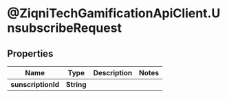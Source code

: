 # @ZiqniTechGamificationApiClient.UnsubscribeRequest

## Properties

Name | Type | Description | Notes
------------ | ------------- | ------------- | -------------
**sunscriptionId** | **String** |  | 



